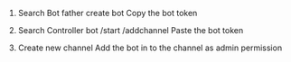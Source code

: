 1) Search Bot father
   create bot
   Copy the bot token
   
2) Search Controller bot
   /start
   /addchannel
   Paste the bot token

3) Create new channel
   Add the bot in to the channel as admin permission 
   